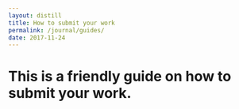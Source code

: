 ```yaml
---
layout: distill
title: How to submit your work
permalink: /journal/guides/
date: 2017-11-24
---
```


# This is a friendly guide on how to submit your work.